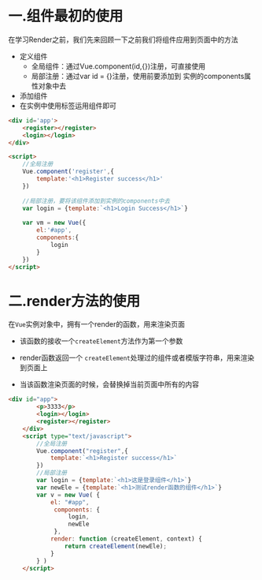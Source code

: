 # 一.组件最初的使用

在学习Render之前，我们先来回顾一下之前我们将组件应用到页面中的方法

- 定义组件
  - 全局组件：通过Vue.component(id,{})注册，可直接使用
  - 局部注册：通过var id = {}注册，使用前要添加到 实例的components属性对象中去
- 添加组件
- 在实例中使用标签运用组件即可

~~~html
<div id='app'>
    <register></register>
    <login></login>
</div>

<script>
    //全局注册
    Vue.component('register',{
        template:'<h1>Register success</h1>'
    })
    
    //局部注册，要将该组件添加到实例的components中去
	var login = {template:`<h1>Login Success</h1>`}
    
    var vm = new Vue({
        el:'#app',
        components:{
            login
        }
    })
</script>
~~~



# 二.render方法的使用

在`Vue`实例对象中，拥有一个render的函数，用来渲染页面

- 该函数的接收一个`createElement`方法作为第一个参数
- render函数返回一个 `createElement`处理过的组件或者模版字符串，用来渲染到页面上

- 当该函数渲染页面的时候，会替换掉当前页面中所有的内容

~~~html
<div id="app">
        <p>3333</p>
        <login></login>
        <register></register>
    </div>
    <script type="text/javascript">
        //全局注册
        Vue.component("register",{
            template:`<h1>Register success</h1>`
        })
        //局部注册
        var login = {template:`<h1>这是登录组件</h1>`}
        var newEle = {template:`<h1>测试render函数的组件</h1>`}
        var v = new Vue( {
            el: "#app",
             components: {
                 login,
                 newEle
             },
            render: function (createElement, context) {
                return createElement(newEle);
            }
        } )
    </script>
~~~

